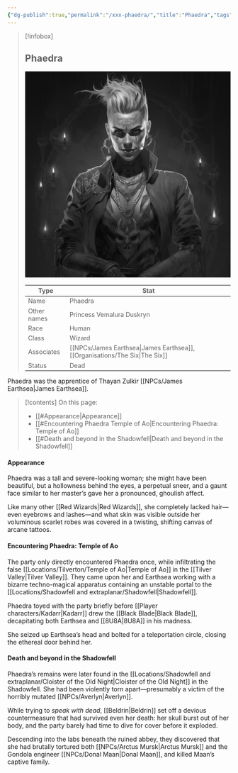 ```yaml
---
{"dg-publish":true,"permalink":"/xxx-phaedra/","title":"Phaedra","tags":["NPC","Red-Wizards","The-Six","Dead"]}
---
```

 


>[!infobox]
>
> ## Phaedra
> 
> ![phaedra-dead.png](/img/user/phaedra-dead.png)
> 
> | Type | Stat |
> | --- | --- |
> | Name | Phaedra |
> | Other names | Princess Vemalura Duskryn |
> | Race | Human |
> | Class | Wizard|
> | Associates | [[NPCs/James Earthsea\|James Earthsea]], [[Organisations/The Six\|The Six]] |
> | Status | Dead |



Phaedra was the apprentice of Thayan Zulkir [[NPCs/James Earthsea\|James Earthsea]].

> [!contents] On this page:
> - [[#Appearance|Appearance]]
> - [[#Encountering Phaedra Temple of Ao|Encountering Phaedra: Temple of Ao]]
> - [[#Death and beyond in the Shadowfell|Death and beyond in the Shadowfell]]


#### Appearance
Phaedra was a tall and severe-looking woman; she might have been beautiful, but a hollowness behind the eyes, a perpetual sneer, and a gaunt face similar to her master’s gave her a pronounced, ghoulish affect.

Like many other [[Red Wizards\|Red Wizards]], she completely lacked hair—even eyebrows and lashes—and what skin was visible outside her voluminous scarlet robes was covered in a twisting, shifting canvas of arcane tattoos.

#### Encountering Phaedra: Temple of Ao
The party only directly encountered Phaedra once, while infiltrating the false [[Locations/Tilverton/Temple of Ao\|Temple of Ao]] in the [[Tilver Valley\|Tilver Valley]]. They came upon her and Earthsea working with a bizarre techno-magical apparatus containing an unstable portal to the [[Locations/Shadowfell and extraplanar/Shadowfell\|Shadowfell]].

Phaedra toyed with the party briefly before [[Player characters/Kadarr\|Kadarr]] drew the [[Black Blade\|Black Blade]], decapitating both Earthsea and [[8U8A\|8U8A]] in his madness. 

She seized up Earthsea’s head and bolted for a teleportation circle, closing the ethereal door behind her.

#### Death and beyond in the Shadowfell
Phaedra’s remains were later found in the [[Locations/Shadowfell and extraplanar/Cloister of the Old Night\|Cloister of the Old Night]] in the Shadowfell. She had been violently torn apart—presumably a victim of the horribly mutated [[NPCs/Averlyn\|Averlyn]].

While trying to *speak with dead*, [[Beldrin\|Beldrin]] set off a devious countermeasure that had survived even her death: her skull burst out of her body, and the party barely had time to dive for cover before it exploded.

Descending into the labs beneath the ruined abbey, they discovered that she had brutally tortured both [[NPCs/Arctus Mursk\|Arctus Mursk]] and the Gondola engineer [[NPCs/Donal Maan\|Donal Maan]], and killed Maan’s captive family. 